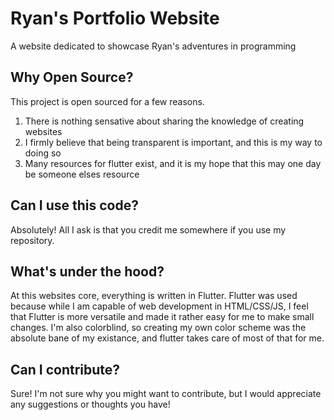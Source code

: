 # Ryan's Portfolio Website

A website dedicated to showcase Ryan's adventures in programming

## Why Open Source?

This project is open sourced for a few reasons.

1. There is nothing sensative about sharing the knowledge of creating websites
2. I firmly believe that being transparent is important, and this is my way to doing so
3. Many resources for flutter exist, and it is my hope that this may one day be someone elses resource

## Can I use this code?

Absolutely! All I ask is that you credit me somewhere if you use my repository.

## What's under the hood?

At this websites core, everything is written in Flutter. Flutter was used because while I am capable of web development in HTML/CSS/JS, I feel that Flutter is more versatile and made it rather easy for me to make small changes. I'm also colorblind, so creating my own color scheme was the absolute bane of my existance, and flutter takes care of most of that for me.

## Can I contribute?

Sure! I'm not sure why you might want to contribute, but I would appreciate any suggestions or thoughts you have!